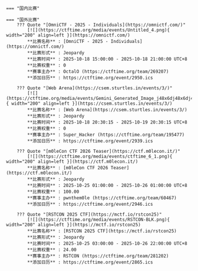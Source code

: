     === "国内比赛"
    
    === "国外比赛"
        ??? Quote "[OmniCTF - 2025 - Individuals](https://omnictf.com/)"  
            [![](https://ctftime.org/media/events/Untitled_4.png){ width="200" align=left }](https://omnictf.com/)  
            **比赛名称** : [OmniCTF - 2025 - Individuals](https://omnictf.com/)  
            **比赛形式** : Jeopardy  
            **比赛时间** : 2025-10-18 15:00:00 - 2025-10-18 21:00:00 UTC+8  
            **比赛权重** : 0  
            **赛事主办** : OctalO (https://ctftime.org/team/269207)  
            **添加日历** : https://ctftime.org/event/2950.ics  
            
        ??? Quote "[Web Arena](https://csem.sturtles.in/events/3/)"  
            [![](https://ctftime.org/media/events/Gemini_Generated_Image_j48x6dj48x6dj48x.png){ width="200" align=left }](https://csem.sturtles.in/events/3/)  
            **比赛名称** : [Web Arena](https://csem.sturtles.in/events/3/)  
            **比赛形式** : Jeopardy  
            **比赛时间** : 2025-10-18 20:30:15 - 2025-10-19 20:30:15 UTC+8  
            **比赛权重** : 0  
            **赛事主办** : Super_Hacker (https://ctftime.org/team/195477)  
            **添加日历** : https://ctftime.org/event/2939.ics  
            
        ??? Quote "[m0leCon CTF 2026 Teaser](https://ctf.m0lecon.it/)"  
            [![](https://ctftime.org/media/events/ctftime_6_1.png){ width="200" align=left }](https://ctf.m0lecon.it/)  
            **比赛名称** : [m0leCon CTF 2026 Teaser](https://ctf.m0lecon.it/)  
            **比赛形式** : Jeopardy  
            **比赛时间** : 2025-10-25 01:00:00 - 2025-10-26 01:00:00 UTC+8  
            **比赛权重** : 100.00  
            **赛事主办** : pwnthem0le (https://ctftime.org/team/60467)  
            **添加日历** : https://ctftime.org/event/2946.ics  
            
        ??? Quote "[RSTCON 2025 CTF](https://mctf.io/rstcon25)"  
            [![](https://ctftime.org/media/events/RSTCON-BLK.png){ width="200" align=left }](https://mctf.io/rstcon25)  
            **比赛名称** : [RSTCON 2025 CTF](https://mctf.io/rstcon25)  
            **比赛形式** : Jeopardy  
            **比赛时间** : 2025-10-25 03:00:00 - 2025-10-26 22:00:00 UTC+8  
            **比赛权重** : 24.00  
            **赛事主办** : RSTCON (https://ctftime.org/team/281202)  
            **添加日历** : https://ctftime.org/event/2865.ics  
            